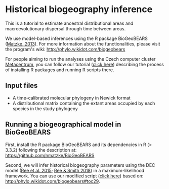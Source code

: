 # Historical biogeography inference

This is a tutorial to estimate ancestral distributional areas and macroevolutionary dispersal through time between areas.

We use model-based inferences using the R package BioGeoBEARS ([Matzke, 2013](https://doi.org/10.21425/F5FBG19694)). For more information about the functionalities, please visit the program's wiki: http://phylo.wikidot.com/biogeobears

For people aiming to run the analyses using the Czech computer cluster [Metacentrum](https://metavo.metacentrum.cz/en/index.html), you can follow our tutorial ([click here](https://github.com/pavelm14/lab_miscellaneous/tree/main/Rpackages)) describing the process of installing R packages and running R scripts there.

## Input files

- A time-calibrated molecular phylogeny in Newick format
- A distributional matrix containing the extant areas occupied by each species in the study phylogeny

## Running a biogeographical model in BioGeoBEARS

First, install the R package BioGeoBEARS and its dependencies in R (> 3.3.2) following the description at: https://github.com/nmatzke/BioGeoBEARS

Second, we will infer historical biogeography parameters using the DEC model ([Ree et al. 2015](https://doi.org/10.1111/j.0014-3820.2005.tb00940.x); [Ree & Smith 2018](https://doi.org/10.1080/10635150701883881)) in a maximum-likelihood framework. You can use our modified script ([click here](https://github.com/pavelm14/lab_miscellaneous/blob/main/biogeography/DEC.R)) based on: http://phylo.wikidot.com/biogeobears#toc29.
